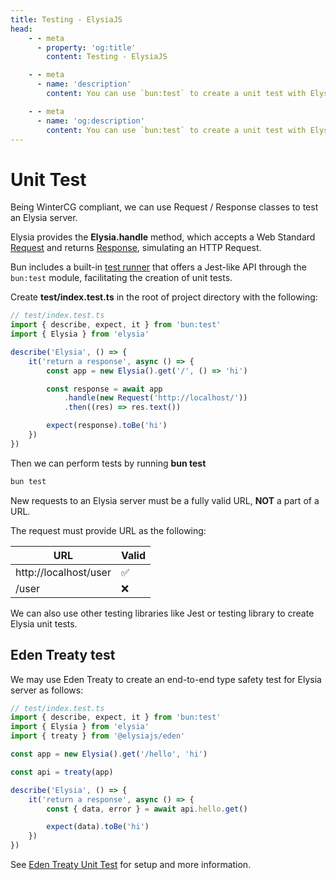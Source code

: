 ```yaml
---
title: Testing - ElysiaJS
head:
    - - meta
      - property: 'og:title'
        content: Testing - ElysiaJS

    - - meta
      - name: 'description'
        content: You can use `bun:test` to create a unit test with Elysia. Elysia instance has a `handle` method that accepts `Request` and will return a `Response`, the same as creating an HTTP request.

    - - meta
      - name: 'og:description'
        content: You can use `bun:test` to create a unit test with Elysia. Elysia instance has a `handle` method that accepts `Request` and will return a `Response`, the same as creating an HTTP request.
---
```


# Unit Test

Being WinterCG compliant, we can use Request / Response classes to test an Elysia server.

Elysia provides the **Elysia.handle** method, which accepts a Web Standard [Request](https://developer.mozilla.org/en-US/docs/Web/API/Request) and returns [Response](https://developer.mozilla.org/en-US/docs/Web/API/Response), simulating an HTTP Request.

Bun includes a built-in [test runner](https://bun.sh/docs/cli/test) that offers a Jest-like API through the `bun:test` module, facilitating the creation of unit tests.

Create **test/index.test.ts** in the root of project directory with the following:

```typescript twoslash
// test/index.test.ts
import { describe, expect, it } from 'bun:test'
import { Elysia } from 'elysia'

describe('Elysia', () => {
    it('return a response', async () => {
        const app = new Elysia().get('/', () => 'hi')

        const response = await app
            .handle(new Request('http://localhost/'))
            .then((res) => res.text())

        expect(response).toBe('hi')
    })
})
```

Then we can perform tests by running **bun test**

```bash
bun test
```

New requests to an Elysia server must be a fully valid URL, **NOT** a part of a URL.

The request must provide URL as the following:

| URL                   | Valid |
| --------------------- | ----- |
| http://localhost/user | ✅    |
| /user                 | ❌    |

We can also use other testing libraries like Jest or testing library to create Elysia unit tests.

## Eden Treaty test

We may use Eden Treaty to create an end-to-end type safety test for Elysia server as follows:

```typescript twoslash
// test/index.test.ts
import { describe, expect, it } from 'bun:test'
import { Elysia } from 'elysia'
import { treaty } from '@elysiajs/eden'

const app = new Elysia().get('/hello', 'hi')

const api = treaty(app)

describe('Elysia', () => {
    it('return a response', async () => {
        const { data, error } = await api.hello.get()

        expect(data).toBe('hi')
    })
})
```

See [Eden Treaty Unit Test](/eden/treaty/unit-test) for setup and more information.
